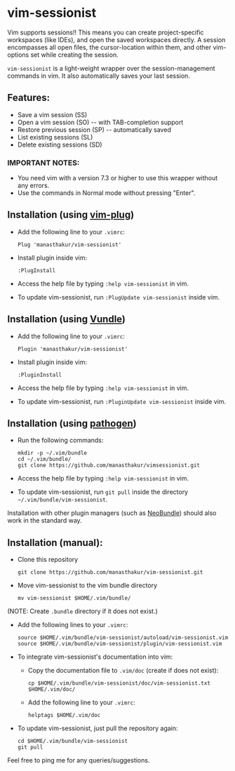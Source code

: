 # vim-sessionist

Vim supports sessions!! This means you can create project-specific workspaces (like IDEs), and open the saved workspaces directly. A session encompasses all open files, the cursor-location within them, and other vim-options set while creating the session.

`vim-sessionist` is a light-weight wrapper over the session-management commands in vim. It also automatically saves your last session.

## Features:

* Save a vim session (SS)
* Open a vim session (SO) -- with TAB-completion support
* Restore previous session (SP) -- automatically saved
* List existing sessions (SL)
* Delete existing sessions (SD)

### IMPORTANT NOTES: 

* You need vim with a version 7.3 or higher to use this wrapper without any errors.
* Use the commands in Normal mode without pressing "Enter".

## Installation (using [vim-plug](https://github.com/junegunn/vim-plug))

* Add the following line to your `.vimrc`:
    ```
    Plug 'manasthakur/vim-sessionist'
    ```

* Install plugin inside vim:
    ```
    :PlugInstall
    ```

* Access the help file by typing `:help vim-sessionist` in vim.

* To update vim-sessionist, run `:PlugUpdate vim-sessionist` inside vim.

## Installation (using [Vundle](https://github.com/VundleVim/Vundle.vim))

* Add the following line to your `.vimrc`:
    ```
    Plugin 'manasthakur/vim-sessionist'
    ```

* Install plugin inside vim:
    ```
    :PluginInstall
    ```

* Access the help file by typing `:help vim-sessionist` in vim.

* To update vim-sessionist, run `:PluginUpdate vim-sessionist` inside vim.

## Installation (using [pathogen](https://github.com/tpope/vim-pathogen))

* Run the following commands:
    ```
    mkdir -p ~/.vim/bundle
    cd ~/.vim/bundle/
    git clone https://github.com/manasthakur/vimsessionist.git
    ```

* Access the help file by typing `:help vim-sessionist` in vim.

* To update vim-sessionist, run `git pull` inside the directory `~/.vim/bundle/vim-sessionist`.

Installation with other plugin managers (such as [NeoBundle](https://github.com/Shougo/neobundle.vim)) should also work in the standard way.

## Installation (manual):

* Clone this repository
    ```
    git clone https://github.com/manasthakur/vim-sessionist.git
    ```

* Move vim-sessionist to the vim bundle directory
    ```
    mv vim-sessionist $HOME/.vim/bundle/
    ```
(NOTE: Create `.bundle` directory if it does not exist.)

* Add the following lines to your `.vimrc`:
    ```
    source $HOME/.vim/bundle/vim-sessionist/autoload/vim-sessionist.vim
    source $HOME/.vim/bundle/vim-sessionist/plugin/vim-sessionist.vim
    ```

* To integrate vim-sessionist's documentation into vim:

    - Copy the documentation file to `.vim/doc` (create if does not exist):
        
        ```
        cp $HOME/.vim/bundle/vim-sessionist/doc/vim-sessionist.txt $HOME/.vim/doc/
        ```

    - Add the following line to your `.vimrc`:
        
        ```
        helptags $HOME/.vim/doc
        ```

* To update vim-sessionist, just pull the repository again:
    ```
    cd $HOME/.vim/bundle/vim-sessionist
    git pull
    ```

Feel free to ping me for any queries/suggestions.

